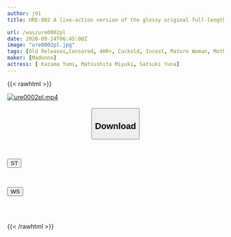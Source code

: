 ```yaml
---
author: j91
title: URE-002 A live-action version of the glossy original full-length comic! ! For example, a special collection of Volumes 1 and 2 of the Mother ga I comic! ! Yumi Kazama Miyuki Matsushita Yuna Satsuki

url: /was/ure0002pl
date: 2020-09-24T06:45:00Z
image: "ure0002pl.jpg"
tags: [Old Releases,Censored, 4HR+, Cuckold, Incest, Mature Woman, Mother, Original Collaboration]
maker: [Madonna]
actress: [ Kazama Yumi, Matsushita Miyuki, Satsuki Yuna]
---
```



{{< rawhtml >}}

<div class="video" data-videoid="6akZVGVrbQhldP">
    <a href="javascript:;">
        <img src="/was/ure0002pl/ure0002pl.jpg" width="WIDTH" height="HEIGHT" alt="ure0002pl.mp4" loading="lazy">
    </a>
</div>

<script type="text/javascript" src="https://j91.asia/asset/on-demand-st.js"></script>

<br>
  <link rel="stylesheet" href="https://j91.asia/asset/bs5.css">
  
  <center>
  <button class="btn btn-primary" type="button" data-bs-toggle="collapse" data-bs-target=".multi-collapse" aria-expanded="false" aria-controls="multiCollapseExample1 multiCollapseExample2"><h2>Download</h2></button></center>
</p>
<div class="row">
  <div class="col">
    <div class="collapse multi-collapse" id="multiCollapseExample1">
      <div class="card card-body">
	      	      <br>
<div class="buttons">  
<p><a href="https://streamtape.to/v/6akZVGVrbQhldP" target="_blank"><button class="btn-hover color-3"><i class="fa fa-download"></i> ST</button></a></p></div>
    </div>
  </div>
</div>
  <div class="col">
    <div class="collapse multi-collapse" id="multiCollapseExample2">
      <div class="card card-body">
	      <br>
<div class="buttons">
<p><a href="https://wolfstream.tv/3ep5cugm3fbs" target="_blank"><button class="btn-hover color-8"><i class="fa fa-download"></i> WS</button></a></p></div>
<br><br>
      </div>
    </div>
  </div>
</div>

{{< /rawhtml >}}